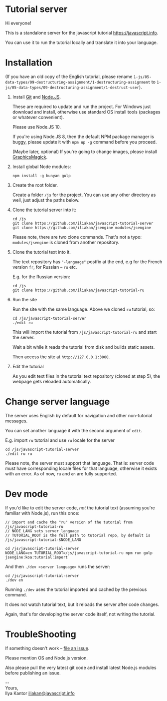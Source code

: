 # Tutorial server

Hi everyone!

This is a standalone server for the javascript tutorial https://javascript.info.

You can use it to run the tutorial locally and translate it into your language.

# Installation

(If you have an old copy of the English tutorial, please rename `1-js/05-data-types/09-destructuring-assignment/1-destructuring-assignment` to `1-js/05-data-types/09-destructuring-assignment/1-destruct-user`).


1. Install [Git](https://git-scm.com/downloads) and [Node.JS](https://nodejs.org).

    These are required to update and run the project.
    For Windows just download and install, otherwise use standard OS install tools (packages or whatever convenient).
    
    Please use Node.JS 10. 
    
    If you're using Node.JS 8, then the default NPM package manager is buggy, please update it with `npm up -g` command before you proceed.
    
    (Maybe later, optional) If you're going to change images, please install [GraphicsMagick](http://www.graphicsmagick.org/).

2. Install global Node modules:

    ```
    npm install -g bunyan gulp
    ```

3. Create the root folder.

    Create a folder `/js` for the project. You can use any other directory as well, just adjust the paths below.

4. Clone the tutorial server into it:

    ```
    cd /js
    git clone https://github.com/iliakan/javascript-tutorial-server
    git clone https://github.com/iliakan/jsengine modules/jsengine
    ```

    Please note, there are two clone commands. That's not a typo: `modules/jsengine` is cloned from another repository.

5. Clone the tutorial text into it.

    The text repository has `"-language"` postfix at the end, e.g for the French version `fr`, for Russian – `ru` etc.
    
    E.g. for the Russian version:
    ```
    cd /js
    git clone https://github.com/iliakan/javascript-tutorial-ru
    ```

6. Run the site

    Run the site with the same language. Above we cloned `ru` tutorial, so:

    ```
    cd /js/javascript-tutorial-server
    ./edit ru
    ```

    This will import the tutorial from `/js/javascript-tutorial-ru` and start the server.

    Wait a bit while it reads the tutorial from disk and builds static assets.

    Then access the site at `http://127.0.0.1:3000`.

7. Edit the tutorial

    As you edit text files in the tutorial text repository (cloned at step 5), 
    the webpage gets reloaded automatically. 
 
    
# Change server language

The server uses English by default for navigation and other non-tutorial messages.

You can set another language it with the second argument of `edit`.

E.g. import `ru` tutorial and use `ru` locale for the server

```
cd /js/javascript-tutorial-server
./edit ru ru
```

Please note, the server must support that language. That is: server code must have corresponding locale files for that language, otherwise it exists with an error. As of now, `ru` and `en` are fully supported.
    
# Dev mode

If you'd like to edit the server code, *not* the tutorial text (assuming you're familiar with Node.js), run this once:

```
// import and cache the "ru" version of the tutorial from /js/javascript-tutorial-ru
// NODE_LANG sets server language
// TUTORIAL_ROOT is the full path to tutorial repo, by default is /js/javascript-tutorial-$NODE_LANG

cd /js/javascript-tutorial-server
NODE_LANG=en TUTORIAL_ROOT=/js/javascript-tutorial-ru npm run gulp jsengine:koa:tutorial:import
``` 
        
And then `./dev <server language>` runs the server:

```
cd /js/javascript-tutorial-server
./dev en
```

Running `./dev` uses the tutorial imported and cached by the previous command. 

It does not watch tutorial text, but it reloads the server after code changes.
 
Again, that's for developing the server code itself, not writing the tutorial.
    
# TroubleShooting

If something doesn't work – [file an issue](https://github.com/iliakan/javascript-tutorial-server/issues/new).

Please mention OS and Node.js version.

Also please pull the very latest git code and install latest Node.js modules before publishing an issue.

--  
Yours,  
Ilya Kantor 
iliakan@javascript.info
